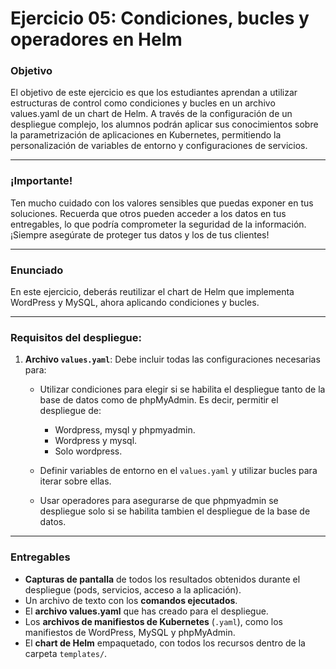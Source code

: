# **Ejercicio 05: Condiciones, bucles y operadores en Helm**

### **Objetivo**

El objetivo de este ejercicio es que los estudiantes aprendan a utilizar estructuras de control como condiciones y bucles en un archivo values.yaml de un chart de Helm. A través de la configuración de un despliegue complejo, los alumnos podrán aplicar sus conocimientos sobre la parametrización de aplicaciones en Kubernetes, permitiendo la personalización de variables de entorno y configuraciones de servicios.

---

### **¡Importante!**

Ten mucho cuidado con los valores sensibles que puedas exponer en tus soluciones. Recuerda que otros pueden acceder a los datos en tus entregables, lo que podría comprometer la seguridad de la información. ¡Siempre asegúrate de proteger tus datos y los de tus clientes!

---

### **Enunciado**

En este ejercicio, deberás reutilizar el chart de Helm que implementa WordPress y MySQL, ahora aplicando condiciones y bucles.

---

### **Requisitos del despliegue:**

1. **Archivo `values.yaml`**: Debe incluir todas las configuraciones necesarias para:

    - Utilizar condiciones para elegir si se habilita el despliegue tanto de la base de datos como de phpMyAdmin. Es decir, permitir el despliegue de: 
        - Wordpress, mysql y phpmyadmin.
        - Wordpress y mysql.
        - Solo wordpress.

    - Definir variables de entorno en el `values.yaml` y utilizar bucles para iterar sobre ellas.

    - Usar operadores para asegurarse de que phpmyadmin se despliegue solo si se habilita tambien el despliegue de la base de datos.

---

### **Entregables**

- **Capturas de pantalla** de todos los resultados obtenidos durante el despliegue (pods, servicios, acceso a la aplicación).
- Un archivo de texto con los **comandos ejecutados**.
- El **archivo values.yaml** que has creado para el despliegue.
- Los **archivos de manifiestos de Kubernetes** (`.yaml`), como los manifiestos de WordPress, MySQL y phpMyAdmin.
- El **chart de Helm** empaquetado, con todos los recursos dentro de la carpeta `templates/`.